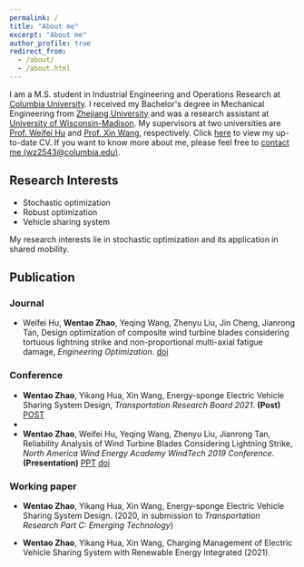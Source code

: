 ```yaml
---
permalink: /
title: "About me"
excerpt: "About me"
author_profile: true
redirect_from: 
  - /about/
  - /about.html
---
```


I am a M.S. student in Industrial Engineering and Operations Research at <u>Columbia University</u>. I received my Bachelor's degree in Mechanical Engineering from <u>Zhejiang University</u> and was a research assistant at <u>University of Wisconsin-Madison</u>. My supervisors at two universities are [Prof. Weifei Hu](https://person.zju.edu.cn/en/0018087/) and [Prof. Xin Wang](https://directory.engr.wisc.edu/ie/Faculty/Wang_Xin/), respectively. Click [here](http://www.wentaozhao.org/files/cv.pdf) to view my up-to-date CV. If you want to know more about me, please feel free to [contact me (wz2543@columbia.edu)](mailto:wz2543@columbia.edu).


## Research Interests

* Stochastic optimization
* Robust optimization
* Vehicle sharing system

My research interests lie in stochastic optimization and its application in shared mobility.


## Publication
### Journal
* Weifei Hu, **Wentao Zhao**, Yeqing Wang, Zhenyu Liu, Jin Cheng, Jianrong Tan, Design optimization of composite wind turbine blades considering tortuous lightning strike and non-proportional multi-axial fatigue damage, *Engineering Optimization*. [doi](https://doi.org/10.1080/0305215X.2019.1690649) 

### Conference
* **Wentao Zhao**, Yikang Hua, Xin Wang,  Energy-sponge Electric Vehicle Sharing System Design, *Transportation Research Board 2021*. **(Post)** [POST](http://www.wentaozhao.org/files/TRB2021_post.pdf) 
* 
* **Wentao Zhao**, Weifei Hu, Yeqing Wang, Zhenyu Liu, Jianrong Tan,  Reliability Analysis of Wind Turbine Blades Considering Lightning Strike, *North America Wind Energy Academy WindTech 2019 Conference*. **(Presentation)** [PPT](http://www.wentaozhao.org/files/NAWEA_ppt.pdf) [doi](https://doi.org/10.1088/1742-6596/1452/1/012049) 


### Working paper
* **Wentao Zhao**, Yikang Hua, Xin Wang, Energy-sponge Electric Vehicle Sharing System Design. (2020, in submission to *Transportation Research Part C: Emerging Technology*)

* **Wentao Zhao**, Yikang Hua, Xin Wang, Charging Management of Electric Vehicle Sharing System with Renewable Energy Integrated (2021).

